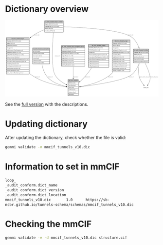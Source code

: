# Dictionary overview

![Dictionary overview](https://github.com/sb-ncbr/tunnels-schema/blob/main/images/schema.png)

See the [full version](https://github.com/sb-ncbr/tunnels-schema/blob/main/images/schema_full.png) with the descriptions.

# Updating dictionary

After updating the dictionary, check whether the file is valid:

```bash
gemmi validate -v mmcif_tunnels_v10.dic
```

# Information to set in mmCIF
```
loop_
_audit_conform.dict_name
_audit_conform.dict_version
_audit_conform.dict_location
mmcif_tunnels_v10.dic       1.0      https://sb-ncbr.github.io/tunnels-schema/schemas/mmcif_tunnels_v10.dic
```

# Checking the mmCIF

```bash
gemmi validate -v -d mmcif_tunnels_v10.dic structure.cif
```
